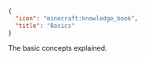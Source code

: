 ```json
{
  "icon": "minecraft:knowledge_book",
  "title": "Basics"
}
```

The basic concepts explained.